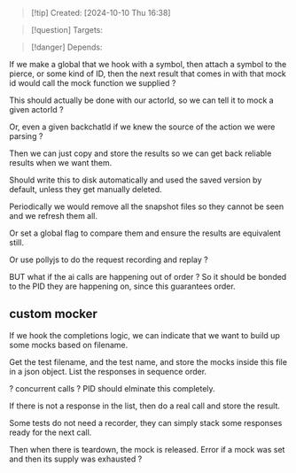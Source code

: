 
>[!tip] Created: [2024-10-10 Thu 16:38]

>[!question] Targets: 

>[!danger] Depends: 

If we make a global that we hook with a symbol, then attach a symbol to the pierce, or some kind of ID, then the next result that comes in with that mock id would call the mock function we supplied ?

This should actually be done with our actorId, so we can tell it to mock a given actorId ?

Or, even a given backchatId if we knew the source of the action we were parsing ?

Then we can just copy and store the results so we can get back reliable results when we want them.

Should write this to disk automatically and used the saved version by default, unless they get manually deleted.

Periodically we would remove all the snapshot files so they cannot be seen and we refresh them all.

Or set a global flag to compare them and ensure the results are equivalent still.

Or use pollyjs to do the request recording and replay ?

BUT what if the ai calls are happening out of order ?
So it should be bonded to the PID they are happening on, since this guarantees order.
## custom mocker

If we hook the completions logic, we can indicate that we want to build up some mocks based on filename.

Get the test filename, and the test name, and store the mocks inside this file in a json object.  List the responses in sequence order.

? concurrent calls ?  PID should elminate this completely.

If there is not a response in the list, then do a real call and store the result.

Some tests do not need a recorder, they can simply stack some responses ready for the next call.

Then when there is teardown, the mock is released.  Error if a mock was set and then its supply was exhausted ?

